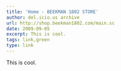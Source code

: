 ```yaml
---
title: 'Home - BEEKMAN 1802 STORE'
author: del.icio.us archive
url: http://shop.beekman1802.com/main.sc
date: 2009-09-05
excerpt: This is cool.
tags: link,green
type: link
---
```

This is cool.